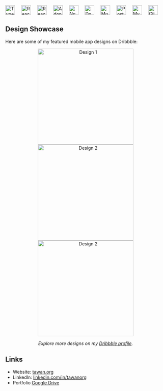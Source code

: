 <div align="left">
  <img src="https://cdn.jsdelivr.net/gh/devicons/devicon/icons/typescript/typescript-original.svg" height="30" alt="TypeScript logo" />
  <img width="12" />
  <img src="https://cdn.jsdelivr.net/gh/devicons/devicon/icons/react/react-original.svg" height="30" alt="React logo" />
  <img width="12" />
  <img src="https://cdn.jsdelivr.net/gh/devicons/devicon/icons/react/react-original.svg" height="30" alt="React Native logo" />
  <img width="12" />
  <img src="https://cdn.jsdelivr.net/gh/devicons/devicon/icons/adonisjs/adonisjs-original.svg" height="30" alt="AdonisJS logo" />
  <img width="12" />
  <img src="https://nestjs.com/img/logo-small.svg" height="30" alt="NestJS logo" />
  <img width="12" />
  <img src="https://cdn.jsdelivr.net/gh/devicons/devicon/icons/docker/docker-original.svg" height="30" alt="Docker logo" />
  <img width="12" />
  <img src="https://cdn.jsdelivr.net/gh/devicons/devicon/icons/mongodb/mongodb-original.svg" height="30" alt="MongoDB logo" />
  <img width="12" />
  <img src="https://cdn.jsdelivr.net/gh/devicons/devicon/icons/postgresql/postgresql-original.svg" height="30" alt="PostgreSQL logo" />
  <img width="12" />
  <img src="https://cdn.jsdelivr.net/gh/devicons/devicon/icons/mysql/mysql-original.svg" height="30" alt="MySQL logo" />
  <img width="12" />
  <img src="https://cdn.jsdelivr.net/gh/devicons/devicon/icons/git/git-original.svg" height="30" alt="Git logo" />
</div>

## Design Showcase
Here are some of my featured mobile app designs on Dribbble:

<p align="center">
  <a href="https://dribbble.com/tawanorg">
    <img src="https://cdn.dribbble.com/userupload/24914682/file/original-7c9c262210b8c680aa18c0b862f9da35.png?resize=1905x1558&vertical=center" alt="Design 1" width="300" />
  </a>
  <a href="https://dribbble.com/tawanorg">
    <img src="https://cdn.dribbble.com/userupload/24574977/file/original-f9e17de237220c4338493f40c2d6a761.png?resize=1600x1200&vertical=center" alt="Design 2" width="300" />
  </a>
  <a href="https://dribbble.com/tawanorg">
    <img src="https://cdn.dribbble.com/userupload/24559549/file/original-69ecd6f65177f9f7a3d241f977f5a55a.png?resize=800x600&vertical=center" alt="Design 2" width="300" />
  </a>
   
</p>

<p align="center">
  <em>Explore more designs on my <a href="https://dribbble.com/tawanorg">Dribbble profile</a>.</em>
</p>


## Links
- Website: [tawan.org](https://tawan.org)
- LinkedIn: [linkedin.com/in/tawanorg](https://www.linkedin.com/in/tawanorg)
- Portfolio [Google Drive](https://drive.google.com/file/d/1TQDoATDaQrTHcw7r4VhrRaTczvighM5u/view?usp=sharing)
